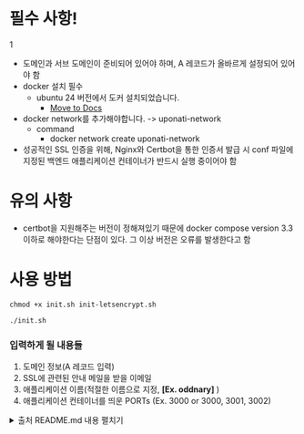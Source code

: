 # 필수 사항!
1
- 도메인과 서브 도메인이 준비되어 있어야 하며, A 레코드가 올바르게 설정되어 있어야 함
- docker 설치 필수
  - ubuntu 24 버전에서 도커 설치되었습니다.
    - [Move to Docs](https://docs.docker.com/engine/install/ubuntu/)
- docker network를 추가해야합니다. -> uponati-network
  - command
    - docker network create uponati-network
- 성공적인 SSL 인증을 위해, Nginx와 Certbot을 통한 인증서 발급 시 conf 파일에 지정된 백엔드 애플리케이션 컨테이너가 반드시 실행 중이어야 함

# 유의 사항

- certbot을 지원해주는 버전이 정해져있기 때문에 docker compose version 3.3 이하로 해야한다는 단점이 있다. 그 이상 버전은 오류를 발생한다고 함

# 사용 방법

```
chmod +x init.sh init-letsencrypt.sh

./init.sh
```

### 입력하게 될 내용들

1. 도메인 정보(A 레코드 입력)
2. SSL에 관련된 안내 메일을 받을 이메일
3. 애플리케이션 이름(적절한 이름으로 지정, **[Ex. oddnary]** )
4. 애플리케이션 컨테이너를 띄운 PORTs (Ex. 3000 or 3000, 3001, 3002)

<details>

<summary>출처 README.md 내용 펼치기</summary>

- 참조 링크
  - **[보일러 플레이트 깃 링크 - 클릭 시 이동합니다](https://github.com/wmnnd/nginx-certbot)**

# Boilerplate for nginx with Let’s Encrypt on docker-compose

> This repository is accompanied by a [step-by-step guide on how to
> set up nginx and Let’s Encrypt with Docker](https://medium.com/@pentacent/nginx-and-lets-encrypt-with-docker-in-less-than-5-minutes-b4b8a60d3a71).

`init-letsencrypt.sh` fetches and ensures the renewal of a Let’s
Encrypt certificate for one or multiple domains in a docker-compose
setup with nginx.
This is useful when you need to set up nginx as a reverse proxy for an
application..

## Installation

1. [Install docker-compose](https://docs.docker.com/compose/install/#install-compose).

2. Clone this repository: `git clone https://github.com/wmnnd/nginx-certbot.git .`

3. Modify configuration:

- Add domains and email addresses to init-letsencrypt.sh
- Replace all occurrences of example.org with primary domain (the first one you added to init-letsencrypt.sh) in data/nginx/app.conf

4.  Run the init script:

        ./init-letsencrypt.sh

5.  Run the server:

        docker-compose up

## Got questions?

Feel free to post questions in the xcomment section of the [accompanying guide](https://medium.com/@pentacent/nginx-and-lets-encrypt-with-docker-in-less-than-5-minutes-b4b8a60d3a71)

## License

All code in this repository is licensed under the terms of the `MIT License`. For further information please refer to the `LICENSE` file.

</details>
